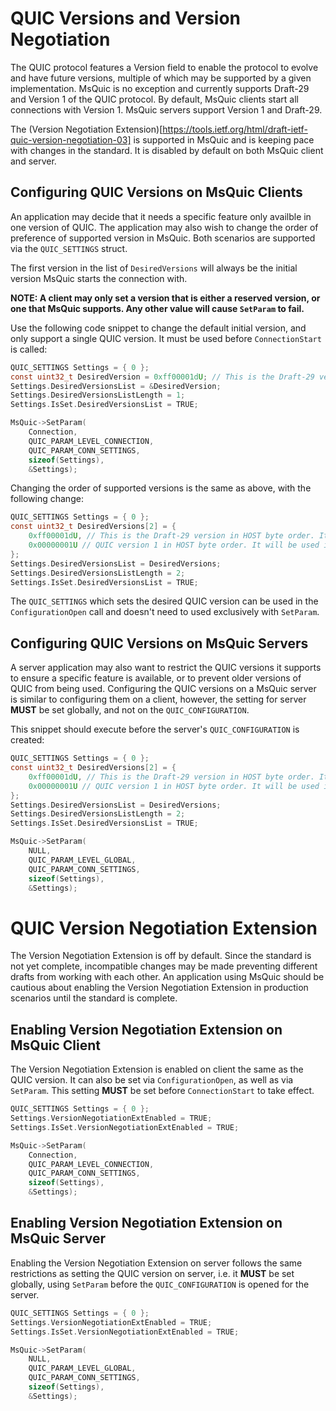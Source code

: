 # QUIC Versions and Version Negotiation

The QUIC protocol features a Version field to enable the protocol to evolve and have future versions, multiple of which may be supported by a given implementation.
MsQuic is no exception and currently supports Draft-29 and Version 1 of the QUIC protocol.
By default, MsQuic clients start all connections with Version 1.  MsQuic servers support Version 1 and Draft-29.

The (Version Negotiation Extension)[https://tools.ietf.org/html/draft-ietf-quic-version-negotiation-03] is supported in MsQuic and is keeping pace with changes in the standard.  It is disabled by default on both MsQuic client and server.

## Configuring QUIC Versions on MsQuic Clients

An application may decide that it needs a specific feature only availble in one version of QUIC. The application may also wish to change the order of preference of supported version in MsQuic. Both scenarios are supported via the `QUIC_SETTINGS` struct.

The first version in the list of `DesiredVersions` will always be the initial version MsQuic starts the connection with.

**NOTE: A client may only set a version that is either a reserved version, or one that MsQuic supports. Any other value will cause `SetParam` to fail.**

Use the following code snippet to change the default initial version, and only support a single QUIC version. It must be used before `ConnectionStart` is called:
```c
QUIC_SETTINGS Settings = { 0 };
const uint32_t DesiredVersion = 0xff00001dU; // This is the Draft-29 version in HOST byte order. If the server does not support this, the connection will fail.
Settings.DesiredVersionsList = &DesiredVersion;
Settings.DesiredVersionsListLength = 1;
Settings.IsSet.DesiredVersionsList = TRUE;

MsQuic->SetParam(
    Connection,
    QUIC_PARAM_LEVEL_CONNECTION,
    QUIC_PARAM_CONN_SETTINGS,
    sizeof(Settings),
    &Settings);
```

Changing the order of supported versions is the same as above, with the following change:
```c
QUIC_SETTINGS Settings = { 0 };
const uint32_t DesiredVersions[2] = {
    0xff00001dU, // This is the Draft-29 version in HOST byte order. It will be used first.
    0x00000001U // QUIC version 1 in HOST byte order. It will be used if a VN packet is received.
};
Settings.DesiredVersionsList = DesiredVersions;
Settings.DesiredVersionsListLength = 2;
Settings.IsSet.DesiredVersionsList = TRUE;
```

The `QUIC_SETTINGS` which sets the desired QUIC version can be used in the `ConfigurationOpen` call and doesn't need to used exclusively with `SetParam`.

## Configuring QUIC Versions on MsQuic Servers

A server application may also want to restrict the QUIC versions it supports to ensure a specific feature is available, or to prevent older versions of QUIC from being used.
Configuring the QUIC versions on a MsQuic server is similar to configuring them on a client, however, the setting for server **MUST** be set globally, and not on the `QUIC_CONFIGURATION`.

This snippet should execute before the server's `QUIC_CONFIGURATION` is created:
```c
QUIC_SETTINGS Settings = { 0 };
const uint32_t DesiredVersions[2] = {
    0xff00001dU, // This is the Draft-29 version in HOST byte order. It will be preferred over Version 1.
    0x00000001U // QUIC version 1 in HOST byte order. It will be used if a client starts with Version 1, instead of Draft-29.
};
Settings.DesiredVersionsList = DesiredVersions;
Settings.DesiredVersionsListLength = 2;
Settings.IsSet.DesiredVersionsList = TRUE;

MsQuic->SetParam(
    NULL,
    QUIC_PARAM_LEVEL_GLOBAL,
    QUIC_PARAM_CONN_SETTINGS,
    sizeof(Settings),
    &Settings);
```


# QUIC Version Negotiation Extension

The Version Negotiation Extension is off by default. Since the standard is not yet complete, incompatible changes may be made preventing different drafts from working with each other. An application using MsQuic should be cautious about enabling the Version Negotiation Extension in production scenarios until the standard is complete.

## Enabling Version Negotiation Extension on MsQuic Client

The Version Negotiation Extension is enabled on client the same as the QUIC version. It can also be set via `ConfigurationOpen`, as well as via `SetParam`.
This setting **MUST** be set before `ConnectionStart` to take effect.

```c
QUIC_SETTINGS Settings = { 0 };
Settings.VersionNegotiationExtEnabled = TRUE;
Settings.IsSet.VersionNegotiationExtEnabled = TRUE;

MsQuic->SetParam(
    Connection,
    QUIC_PARAM_LEVEL_CONNECTION,
    QUIC_PARAM_CONN_SETTINGS,
    sizeof(Settings),
    &Settings);
```

## Enabling Version Negotiation Extension on MsQuic Server

Enabling the Version Negotiation Extension on server follows the same restrictions as setting the QUIC version on server, i.e. it **MUST** be set globally, using `SetParam` before the `QUIC_CONFIGURATION` is opened for the server.

```c
QUIC_SETTINGS Settings = { 0 };
Settings.VersionNegotiationExtEnabled = TRUE;
Settings.IsSet.VersionNegotiationExtEnabled = TRUE;

MsQuic->SetParam(
    NULL,
    QUIC_PARAM_LEVEL_GLOBAL,
    QUIC_PARAM_CONN_SETTINGS,
    sizeof(Settings),
    &Settings);
```